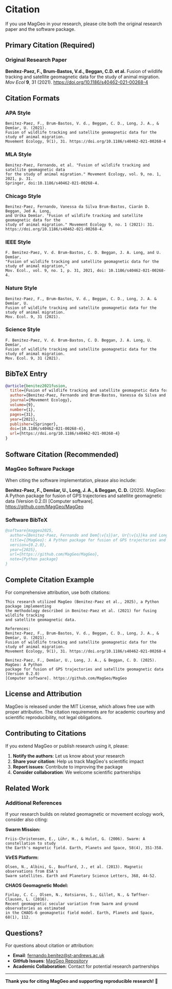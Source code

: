 # Citation

If you use MagGeo in your research, please cite both the original research paper and the software package.

## Primary Citation (Required)

### Original Research Paper

**Benitez-Paez, F., Brum-Bastos, V.d., Beggan, C.D. et al.** Fusion of wildlife tracking and satellite geomagnetic data for the study of animal migration. *Mov Ecol* **9**, 31 (2021). https://doi.org/10.1186/s40462-021-00268-4

## Citation Formats

### APA Style
```
Benitez-Paez, F., Brum-Bastos, V. d., Beggan, C. D., Long, J. A., & Demšar, U. (2021). 
Fusion of wildlife tracking and satellite geomagnetic data for the study of animal migration. 
Movement Ecology, 9(1), 31. https://doi.org/10.1186/s40462-021-00268-4
```

### MLA Style
```
Benitez-Paez, Fernando, et al. "Fusion of wildlife tracking and satellite geomagnetic data 
for the study of animal migration." Movement Ecology, vol. 9, no. 1, 2021, p. 31. 
Springer, doi:10.1186/s40462-021-00268-4.
```

### Chicago Style
```
Benitez-Paez, Fernando, Vanessa da Silva Brum-Bastos, Ciarán D. Beggan, Jed A. Long, 
and Urška Demšar. "Fusion of wildlife tracking and satellite geomagnetic data for the 
study of animal migration." Movement Ecology 9, no. 1 (2021): 31. 
https://doi.org/10.1186/s40462-021-00268-4.
```

### IEEE Style
```
F. Benitez-Paez, V. d. Brum-Bastos, C. D. Beggan, J. A. Long, and U. Demšar, 
"Fusion of wildlife tracking and satellite geomagnetic data for the study of animal migration," 
Mov. Ecol., vol. 9, no. 1, p. 31, 2021, doi: 10.1186/s40462-021-00268-4.
```

### Nature Style
```
Benitez-Paez, F., Brum-Bastos, V. d., Beggan, C. D., Long, J. A. & Demšar, U. 
Fusion of wildlife tracking and satellite geomagnetic data for the study of animal migration. 
Mov. Ecol. 9, 31 (2021).
```

### Science Style
```
F. Benitez-Paez, V. d. Brum-Bastos, C. D. Beggan, J. A. Long, U. Demšar, 
Fusion of wildlife tracking and satellite geomagnetic data for the study of animal migration. 
Mov. Ecol. 9, 31 (2021).
```

## BibTeX Entry

```bibtex
@article{benitez2021fusion,
  title={Fusion of wildlife tracking and satellite geomagnetic data for the study of animal migration},
  author={Benitez-Paez, Fernando and Brum-Bastos, Vanessa da Silva and Beggan, Ciar{\'a}n D and Long, Jed A and Dem{\v{s}}ar, Ur{\v{s}}ka},
  journal={Movement Ecology},
  volume={9},
  number={1},
  pages={31},
  year={2021},
  publisher={Springer},
  doi={10.1186/s40462-021-00268-4},
  url={https://doi.org/10.1186/s40462-021-00268-4}
}
```

## Software Citation (Recommended)

### MagGeo Software Package

When citing the software implementation, please also include:

**Benitez-Paez, F., Demšar, U., Long, J. A., & Beggan, C. D.** (2025). MagGeo: A Python package for fusion of GPS trajectories and satellite geomagnetic data (Version 0.2.0) [Computer software]. https://github.com/MagGeo/MagGeo

### Software BibTeX

```bibtex
@software{maggeo2025,
  author={Benitez-Paez, Fernando and Dem{\v{s}}ar, Ur{\v{s}}ka and Long, Jed A and Beggan, Ciar{\'a}n D},
  title={{MagGeo}: A Python package for fusion of GPS trajectories and satellite geomagnetic data},
  version={0.2.0},
  year={2025},
  url={https://github.com/MagGeo/MagGeo},
  note={Python package}
}
```

## Complete Citation Example

For comprehensive attribution, use both citations:

```
This research utilized MagGeo (Benitez-Paez et al., 2025), a Python package implementing 
the methodology described in Benitez-Paez et al. (2021) for fusing wildlife tracking 
and satellite geomagnetic data.

References:
Benitez-Paez, F., Brum-Bastos, V. d., Beggan, C. D., Long, J. A., & Demšar, U. (2021). 
Fusion of wildlife tracking and satellite geomagnetic data for the study of animal migration. 
Movement Ecology, 9(1), 31. https://doi.org/10.1186/s40462-021-00268-4

Benitez-Paez, F., Demšar, U., Long, J. A., & Beggan, C. D. (2025). MagGeo: A Python 
package for fusion of GPS trajectories and satellite geomagnetic data (Version 0.2.0) 
[Computer software]. https://github.com/MagGeo/MagGeo
```

## License and Attribution

MagGeo is released under the MIT License, which allows free use with proper attribution. The citation requirements are for academic courtesy and scientific reproducibility, not legal obligations.

## Contributing to Citations

If you extend MagGeo or publish research using it, please:

1. **Notify the authors**: Let us know about your research
2. **Share your citation**: Help us track MagGeo's scientific impact
3. **Report issues**: Contribute to improving the package
4. **Consider collaboration**: We welcome scientific partnerships

## Related Work

### Additional References

If your research builds on related geomagnetic or movement ecology work, consider also citing:

**Swarm Mission:**
```
Friis-Christensen, E., Lühr, H., & Hulot, G. (2006). Swarm: A constellation to study 
the Earth's magnetic field. Earth, Planets and Space, 58(4), 351-358.
```

**VirES Platform:**
```
Olsen, N., Albini, G., Bouffard, J., et al. (2013). Magnetic observations from ESA's 
Swarm satellites. Earth and Planetary Science Letters, 368, 44-52.
```

**CHAOS Geomagnetic Model:**
```
Finlay, C. C., Olsen, N., Kotsiaros, S., Gillet, N., & Tøffner-Clausen, L. (2016). 
Recent geomagnetic secular variation from Swarm and ground observatories as estimated 
in the CHAOS-6 geomagnetic field model. Earth, Planets and Space, 68(1), 112.
```

## Questions?

For questions about citation or attribution:
- **Email**: fernando.benitez@st-andrews.ac.uk
- **GitHub Issues**: [MagGeo Repository](https://github.com/MagGeo/MagGeo/issues)
- **Academic Collaboration**: Contact for potential research partnerships

---

**Thank you for citing MagGeo and supporting reproducible research!** 🙏
